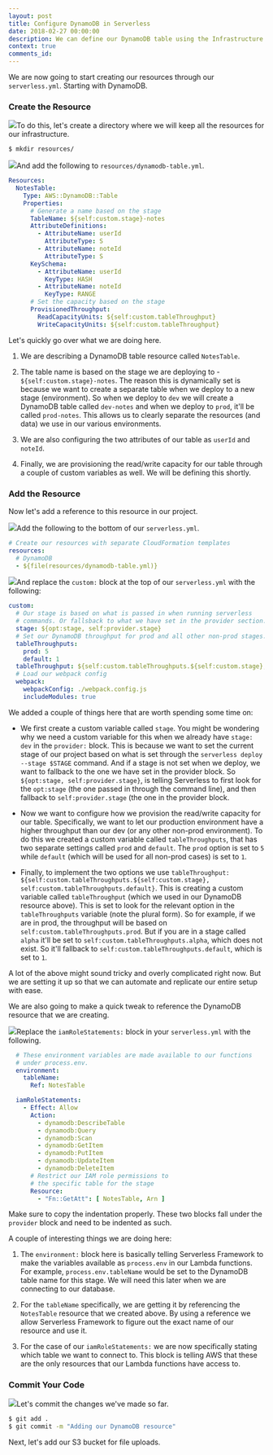 ```yaml
---
layout: post
title: Configure DynamoDB in Serverless
date: 2018-02-27 00:00:00
description: We can define our DynamoDB table using the Infrastructure as Code pattern by using CloudFormation in our serverless.yml. We are going to define the AttributeDefinitions, KeySchema, and ProvisionedThroughput.
context: true
comments_id:
---
```


We are now going to start creating our resources through our `serverless.yml`. Starting with DynamoDB.

### Create the Resource

<img class="code-marker" src="/assets/s.png" />To do this, let's create a directory where we will keep all the resources for our infrastructure.

``` bash
$ mkdir resources/
```

<img class="code-marker" src="/assets/s.png" />And add the following to `resources/dynamodb-table.yml`.

``` yml
Resources:
  NotesTable:
    Type: AWS::DynamoDB::Table
    Properties:
      # Generate a name based on the stage
      TableName: ${self:custom.stage}-notes
      AttributeDefinitions:
        - AttributeName: userId
          AttributeType: S
        - AttributeName: noteId
          AttributeType: S
      KeySchema:
        - AttributeName: userId
          KeyType: HASH
        - AttributeName: noteId
          KeyType: RANGE
      # Set the capacity based on the stage
      ProvisionedThroughput:
        ReadCapacityUnits: ${self:custom.tableThroughput}
        WriteCapacityUnits: ${self:custom.tableThroughput}
```

Let's quickly go over what we are doing here.

1. We are describing a DynamoDB table resource called `NotesTable`.

2. The table name is based on the stage we are deploying to - `${self:custom.stage}-notes`. The reason this is dynamically set is because we want to create a separate table when we deploy to a new stage (environment). So when we deploy to `dev` we will create a DynamoDB table called `dev-notes` and when we deploy to `prod`, it'll be called `prod-notes`. This allows us to clearly separate the resources (and data) we use in our various environments.

3. We are also configuring the two attributes of our table as `userId` and `noteId`.

4. Finally, we are provisioning the read/write capacity for our table through a couple of custom variables as well. We will be defining this shortly.

### Add the Resource

Now let's add a reference to this resource in our project.

<img class="code-marker" src="/assets/s.png" />Add the following to the bottom of our `serverless.yml`.

``` yml
# Create our resources with separate CloudFormation templates
resources:
  # DynamoDB
  - ${file(resources/dynamodb-table.yml)}
```

<img class="code-marker" src="/assets/s.png" />And replace the `custom:` block at the top of our `serverless.yml` with the following:

``` yml
custom:
  # Our stage is based on what is passed in when running serverless
  # commands. Or fallsback to what we have set in the provider section.
  stage: ${opt:stage, self:provider.stage}
  # Set our DynamoDB throughput for prod and all other non-prod stages.
  tableThroughputs:
    prod: 5
    default: 1
  tableThroughput: ${self:custom.tableThroughputs.${self:custom.stage}, self:custom.tableThroughputs.default}
  # Load our webpack config
  webpack:
    webpackConfig: ./webpack.config.js
    includeModules: true
```

We added a couple of things here that are worth spending some time on:

- We first create a custom variable called `stage`. You might be wondering why we need a custom variable for this when we already have `stage: dev` in the `provider:` block. This is because we want to set the current stage of our project based on what is set through the `serverless deploy --stage $STAGE` command. And if a stage is not set when we deploy, we want to fallback to the one we have set in the provider block. So `${opt:stage, self:provider.stage}`, is telling Serverless to first look for the `opt:stage` (the one passed in through the command line), and then fallback to `self:provider.stage` (the one in the provider block.

- Now we want to configure how we provision the read/write capacity for our table. Specifically, we want to let our production environment have a higher throughput than our dev (or any other non-prod environment). To do this we created a custom variable called `tableThroughputs`, that has two separate settings called `prod` and `default`. The `prod` option is set to `5` while `default` (which will be used for all non-prod cases) is set to `1`.

- Finally, to implement the two options we use `tableThroughput: ${self:custom.tableThroughputs.${self:custom.stage}, self:custom.tableThroughputs.default}`. This is creating a custom variable called `tableThroughput` (which we used in our DynamoDB resource above). This is set to look for the relevant option in the `tableThroughputs` variable (note the plural form). So for example, if we are in prod, the throughput will be based on `self:custom.tableThroughputs.prod`. But if you are in a stage called `alpha` it'll be set to `self:custom.tableThroughputs.alpha`, which does not exist. So it'll fallback to `self:custom.tableThroughputs.default`, which is set to `1`.

A lot of the above might sound tricky and overly complicated right now. But we are setting it up so that we can automate and replicate our entire setup with ease.

We are also going to make a quick tweak to reference the DynamoDB resource that we are creating.

<img class="code-marker" src="/assets/s.png" />Replace the `iamRoleStatements:` block in your `serverless.yml` with the following.

``` yml
  # These environment variables are made available to our functions
  # under process.env.
  environment:
    tableName:
      Ref: NotesTable

  iamRoleStatements:
    - Effect: Allow
      Action:
        - dynamodb:DescribeTable
        - dynamodb:Query
        - dynamodb:Scan
        - dynamodb:GetItem
        - dynamodb:PutItem
        - dynamodb:UpdateItem
        - dynamodb:DeleteItem
      # Restrict our IAM role permissions to
      # the specific table for the stage
      Resource:
        - "Fn::GetAtt": [ NotesTable, Arn ]
```

Make sure to copy the indentation properly. These two blocks fall under the `provider` block and need to be indented as such.

A couple of interesting things we are doing here:

1. The `environment:` block here is basically telling Serverless Framework to make the variables available as `process.env` in our Lambda functions. For example, `process.env.tableName` would be set to the DynamoDB table name for this stage. We will need this later when we are connecting to our database.

2. For the `tableName` specifically, we are getting it by referencing the `NotesTable` resource that we created above. By using a reference we allow Serverless Framework to figure out the exact name of our resource and use it.

3. For the case of our `iamRoleStatements:` we are now specifically stating which table we want to connect to. This block is telling AWS that these are the only resources that our Lambda functions have access to.

### Commit Your Code

<img class="code-marker" src="/assets/s.png" />Let's commit the changes we've made so far.

``` bash
$ git add .
$ git commit -m "Adding our DynamoDB resource"
```

Next, let's add our S3 bucket for file uploads.

